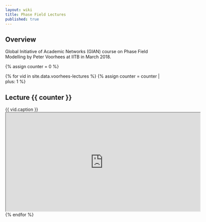 ```yaml
---
layout: wiki
title: Phase Field Lectures
published: true
---
```


## Overview

<div class="flow-text describe">
  Global Initiative of Academic Networks (GIAN) course on Phase Field
  Modelling by Peter Voorhees at IITB in March 2018.
</div>

{% assign counter = 0 %}

<div class="container">
  {% for vid in site.data.voorhees-lectures %}
  {% assign counter = counter | plus: 1 %}
  <div class="card large light-green lighten-4">
    <h2 class="card-title"> Lecture {{ counter }} </h2>
    <div class="flow-text">
      {{ vid.caption }}
    </div>
    <iframe
     width="620"
     height="315"
     src="https://www.youtube.com/embed/{{ vid.hash }}">
    </iframe>
  </div>
  {% endfor %}
</div>
